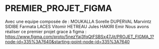 # PREMIER_PROJET_FIGMA

Avec une equipe composée de :
          MOUKALLA Sorelle
          DUPERVAL Marvintz
          SIDIBE Farmata
          LACES Vitomir
          HETREAU Jules
          HAKIRI Emir
Nous avons réaliser ce premier projet grace à figma :
https://www.figma.com/proto/5nezYaj3fqQtFSBSx47Jjt/PROJET_FIGMA_1?node-id=335%3A7640&starting-point-node-id=335%3A7640
